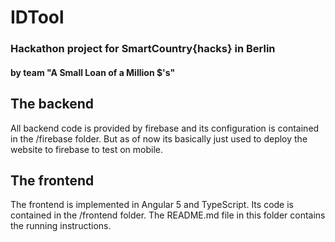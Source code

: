 # IDTool

### Hackathon project for SmartCountry{hacks} in Berlin
#### by team "A Small Loan of a Million $'s"

## The backend

All backend code is provided by firebase and its configuration is contained in the /firebase folder.
But as of now its basically just used to deploy the website to firebase to test on mobile.


## The frontend

The frontend is implemented in Angular 5 and TypeScript. Its code is contained in the /frontend folder. The README.md file in this folder contains the running instructions.
